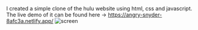 I created a simple clone of the hulu website using html, css and javascript.
The live demo of it can be found here -> https://angry-snyder-8afc3a.netlify.app/
![screen](https://user-images.githubusercontent.com/62607923/126193693-8c9a0f5a-aa50-406a-8249-76b345455c09.png)
